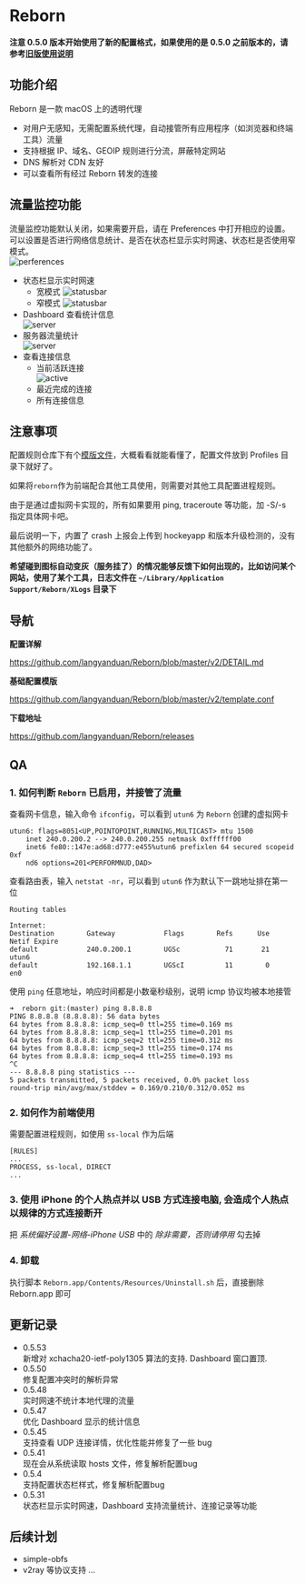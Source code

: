 # Reborn

**注意 0.5.0 版本开始使用了新的配置格式，如果使用的是 0.5.0 之前版本的，请参考[旧版使用说明](./discarded/v1/README.md)**

## 功能介绍

Reborn 是一款 macOS 上的透明代理

* 对用户无感知，无需配置系统代理，自动接管所有应用程序（如浏览器和终端工具）流量
* 支持根据 IP、域名、GEOIP 规则进行分流，屏蔽特定网站
* DNS 解析对 CDN 友好
* 可以查看所有经过 Reborn 转发的连接

## 流量监控功能

流量监控功能默认关闭，如果需要开启，请在 Preferences 中打开相应的设置。  
可以设置是否进行网络信息统计、是否在状态栏显示实时网速、状态栏是否使用窄模式。  
![perferences](./image/5.png)

* 状态栏显示实时网速  
  - 宽模式 ![statusbar](./image/4.png) 
  - 窄模式 ![statusbar](./image/3.png)
* Dashboard 查看统计信息  
![server](./image/6.png)
* 服务器流量统计  
![server](./image/1.png)
* 查看连接信息
  - 当前活跃连接  
    ![active](./image/2.png)
  - 最近完成的连接
  - 所有连接信息

## 注意事项

配置规则仓库下有个[模版文件](./v2/template.conf)，大概看看就能看懂了，配置文件放到 Profiles 目录下就好了。

如果将`reborn`作为前端配合其他工具使用，则需要对其他工具配置进程规则。

由于是通过虚拟网卡实现的，所有如果要用 ping, traceroute 等功能，加 -S/-s 指定具体网卡吧。

最后说明一下，内置了 crash 上报会上传到 hockeyapp 和版本升级检测的，没有其他额外的网络功能了。


**希望碰到图标自动变灰（服务挂了）的情况能够反馈下如何出现的，比如访问某个网站，使用了某个工具，日志文件在 `~/Library/Application Support/Reborn/XLogs` 目录下**

## 导航

**配置详解**

https://github.com/langyanduan/Reborn/blob/master/v2/DETAIL.md


**基础配置模版**

https://github.com/langyanduan/Reborn/blob/master/v2/template.conf

**下载地址**

https://github.com/langyanduan/Reborn/releases


## QA

### 1. 如何判断 `Reborn` 已启用，并接管了流量

查看网卡信息，输入命令 `ifconfig`，可以看到 `utun6` 为 `Reborn` 创建的虚拟网卡

```  
utun6: flags=8051<UP,POINTOPOINT,RUNNING,MULTICAST> mtu 1500
    inet 240.0.200.2 --> 240.0.200.255 netmask 0xffffff00
    inet6 fe80::147e:ad68:d777:e455%utun6 prefixlen 64 secured scopeid 0xf
    nd6 options=201<PERFORMNUD,DAD>
```


查看路由表，输入 `netstat -nr`，可以看到 `utun6` 作为默认下一跳地址排在第一位

```
Routing tables

Internet:
Destination        Gateway            Flags        Refs      Use   Netif Expire
default            240.0.200.1        UGSc           71       21   utun6
default            192.168.1.1        UGScI          11        0     en0
```

使用 `ping` 任意地址，响应时间都是小数毫秒级别，说明 icmp 协议均被本地接管

```
➜  reborn git:(master) ping 8.8.8.8
PING 8.8.8.8 (8.8.8.8): 56 data bytes
64 bytes from 8.8.8.8: icmp_seq=0 ttl=255 time=0.169 ms
64 bytes from 8.8.8.8: icmp_seq=1 ttl=255 time=0.201 ms
64 bytes from 8.8.8.8: icmp_seq=2 ttl=255 time=0.312 ms
64 bytes from 8.8.8.8: icmp_seq=3 ttl=255 time=0.174 ms
64 bytes from 8.8.8.8: icmp_seq=4 ttl=255 time=0.193 ms
^C
--- 8.8.8.8 ping statistics ---
5 packets transmitted, 5 packets received, 0.0% packet loss
round-trip min/avg/max/stddev = 0.169/0.210/0.312/0.052 ms
```

### 2. 如何作为前端使用

需要配置进程规则，如使用 `ss-local` 作为后端

```
[RULES]
...
PROCESS, ss-local, DIRECT
...
```

### 3. 使用 iPhone 的个人热点并以 USB 方式连接电脑, 会造成个人热点以规律的方式连接断开

把 *系统偏好设置-网络-iPhone USB* 中的 *除非需要，否则请停用* 勾去掉

### 4. 卸载

执行脚本 `Reborn.app/Contents/Resources/Uninstall.sh` 后，直接删除 Reborn.app 即可

## 更新记录
* 0.5.53  
新增对 xchacha20-ietf-poly1305 算法的支持. Dashboard 窗口置顶.  
* 0.5.50  
修复配置冲突时的解析异常  
* 0.5.48  
实时网速不统计本地代理的流量
* 0.5.47  
优化 Dashboard 显示的统计信息
* 0.5.45  
支持查看 UDP 连接详情，优化性能并修复了一些 bug
* 0.5.41  
现在会从系统读取 hosts 文件，修复解析配置bug
* 0.5.4  
支持配置状态栏样式，修复解析配置bug
* 0.5.31  
状态栏显示实时网速，Dashboard 支持流量统计、连接记录等功能

## 后续计划

* simple-obfs  
* v2ray 等协议支持
...
